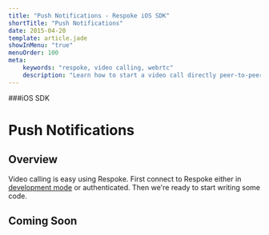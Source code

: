 ```yaml
---
title: "Push Notifications - Respoke iOS SDK"
shortTitle: "Push Notifications"
date: 2015-04-20
template: article.jade
showInMenu: "true"
menuOrder: 100
meta:
    keywords: "respoke, video calling, webrtc"
    description: "Learn how to start a video call directly peer-to-peer"
---
```


###iOS SDK
# Push Notifications

## Overview

Video calling is easy using Respoke. First connect to Respoke either in [development mode](/client/ios/getting-started.html) or authenticated. Then we're ready to start writing some code.

## Coming Soon

